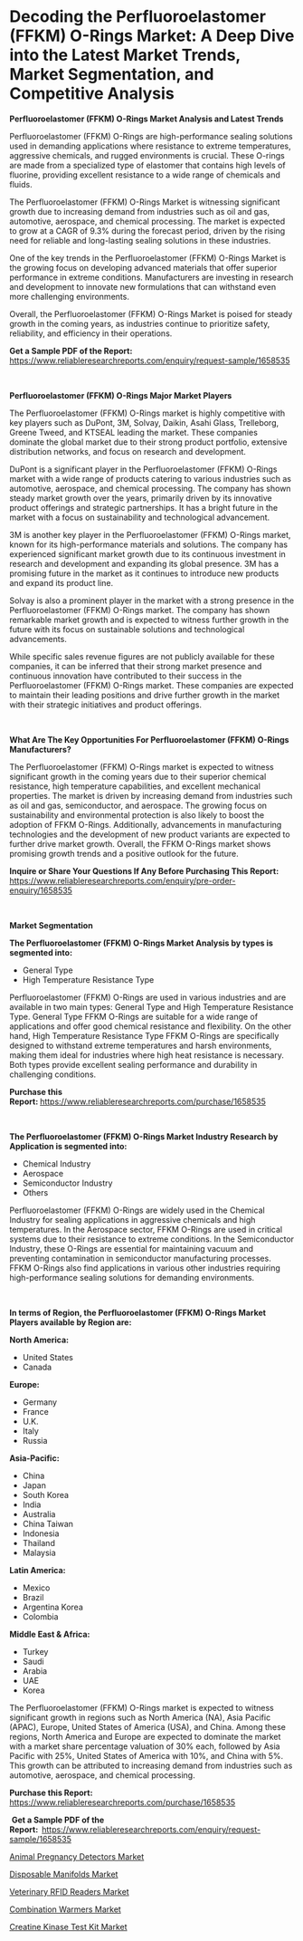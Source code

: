 <p><h1>Decoding the Perfluoroelastomer (FFKM) O-Rings Market: A Deep Dive into the Latest Market Trends, Market Segmentation, and Competitive Analysis</h1></p><p><strong>Perfluoroelastomer (FFKM) O-Rings Market Analysis and Latest Trends</strong></p>
<p><p>Perfluoroelastomer (FFKM) O-Rings are high-performance sealing solutions used in demanding applications where resistance to extreme temperatures, aggressive chemicals, and rugged environments is crucial. These O-rings are made from a specialized type of elastomer that contains high levels of fluorine, providing excellent resistance to a wide range of chemicals and fluids.</p><p>The Perfluoroelastomer (FFKM) O-Rings Market is witnessing significant growth due to increasing demand from industries such as oil and gas, automotive, aerospace, and chemical processing. The market is expected to grow at a CAGR of 9.3% during the forecast period, driven by the rising need for reliable and long-lasting sealing solutions in these industries.</p><p>One of the key trends in the Perfluoroelastomer (FFKM) O-Rings Market is the growing focus on developing advanced materials that offer superior performance in extreme conditions. Manufacturers are investing in research and development to innovate new formulations that can withstand even more challenging environments.</p><p>Overall, the Perfluoroelastomer (FFKM) O-Rings Market is poised for steady growth in the coming years, as industries continue to prioritize safety, reliability, and efficiency in their operations.</p></p>
<p><strong>Get a Sample PDF of the Report:&nbsp;</strong> <a href="https://www.reliableresearchreports.com/enquiry/request-sample/1658535">https://www.reliableresearchreports.com/enquiry/request-sample/1658535</a></p>
<p>&nbsp;</p>
<p><strong>Perfluoroelastomer (FFKM) O-Rings Major Market Players</strong></p>
<p><p>The Perfluoroelastomer (FFKM) O-Rings market is highly competitive with key players such as DuPont, 3M, Solvay, Daikin, Asahi Glass, Trelleborg, Greene Tweed, and KTSEAL leading the market. These companies dominate the global market due to their strong product portfolio, extensive distribution networks, and focus on research and development.</p><p>DuPont is a significant player in the Perfluoroelastomer (FFKM) O-Rings market with a wide range of products catering to various industries such as automotive, aerospace, and chemical processing. The company has shown steady market growth over the years, primarily driven by its innovative product offerings and strategic partnerships. It has a bright future in the market with a focus on sustainability and technological advancement.</p><p>3M is another key player in the Perfluoroelastomer (FFKM) O-Rings market, known for its high-performance materials and solutions. The company has experienced significant market growth due to its continuous investment in research and development and expanding its global presence. 3M has a promising future in the market as it continues to introduce new products and expand its product line.</p><p>Solvay is also a prominent player in the market with a strong presence in the Perfluoroelastomer (FFKM) O-Rings market. The company has shown remarkable market growth and is expected to witness further growth in the future with its focus on sustainable solutions and technological advancements.</p><p>While specific sales revenue figures are not publicly available for these companies, it can be inferred that their strong market presence and continuous innovation have contributed to their success in the Perfluoroelastomer (FFKM) O-Rings market. These companies are expected to maintain their leading positions and drive further growth in the market with their strategic initiatives and product offerings.</p></p>
<p>&nbsp;</p>
<p><strong>What Are The Key Opportunities For Perfluoroelastomer (FFKM) O-Rings Manufacturers?</strong></p>
<p><p>The Perfluoroelastomer (FFKM) O-Rings market is expected to witness significant growth in the coming years due to their superior chemical resistance, high temperature capabilities, and excellent mechanical properties. The market is driven by increasing demand from industries such as oil and gas, semiconductor, and aerospace. The growing focus on sustainability and environmental protection is also likely to boost the adoption of FFKM O-Rings. Additionally, advancements in manufacturing technologies and the development of new product variants are expected to further drive market growth. Overall, the FFKM O-Rings market shows promising growth trends and a positive outlook for the future.</p></p>
<p><strong>Inquire or Share Your Questions If Any Before Purchasing This Report:</strong> <a href="https://www.reliableresearchreports.com/enquiry/pre-order-enquiry/1658535">https://www.reliableresearchreports.com/enquiry/pre-order-enquiry/1658535</a></p>
<p>&nbsp;</p>
<p><strong>Market Segmentation</strong></p>
<p><strong>The Perfluoroelastomer (FFKM) O-Rings Market Analysis by types is segmented into:</strong></p>
<p><ul><li>General Type</li><li>High Temperature Resistance Type</li></ul></p>
<p><p>Perfluoroelastomer (FFKM) O-Rings are used in various industries and are available in two main types: General Type and High Temperature Resistance Type. General Type FFKM O-Rings are suitable for a wide range of applications and offer good chemical resistance and flexibility. On the other hand, High Temperature Resistance Type FFKM O-Rings are specifically designed to withstand extreme temperatures and harsh environments, making them ideal for industries where high heat resistance is necessary. Both types provide excellent sealing performance and durability in challenging conditions.</p></p>
<p><strong>Purchase this Report:&nbsp;</strong><a href="https://www.reliableresearchreports.com/purchase/1658535">https://www.reliableresearchreports.com/purchase/1658535</a></p>
<p>&nbsp;</p>
<p><strong>The Perfluoroelastomer (FFKM) O-Rings Market Industry Research by Application is segmented into:</strong></p>
<p><ul><li>Chemical Industry</li><li>Aerospace</li><li>Semiconductor Industry</li><li>Others</li></ul></p>
<p><p>Perfluoroelastomer (FFKM) O-Rings are widely used in the Chemical Industry for sealing applications in aggressive chemicals and high temperatures. In the Aerospace sector, FFKM O-Rings are used in critical systems due to their resistance to extreme conditions. In the Semiconductor Industry, these O-Rings are essential for maintaining vacuum and preventing contamination in semiconductor manufacturing processes. FFKM O-Rings also find applications in various other industries requiring high-performance sealing solutions for demanding environments.</p></p>
<p>&nbsp;</p>
<p><strong>In terms of Region, the Perfluoroelastomer (FFKM) O-Rings Market Players available by Region are:</strong></p>
<p>
    <p> <strong> North America: </strong>
        <ul>
            <li>United States</li>
            <li>Canada</li>
        </ul>
        </p> 
    <p> <strong> Europe: </strong>
        <ul>
            <li>Germany</li>
            <li>France</li>
            <li>U.K.</li>
            <li>Italy</li>
            <li>Russia</li>
        </ul>
        </p> 
    <p> <strong> Asia-Pacific: </strong>
        <ul>
            <li>China</li>
            <li>Japan</li>
            <li>South Korea</li>
            <li>India</li>
            <li>Australia</li>
            <li>China Taiwan</li>
            <li>Indonesia</li>
            <li>Thailand</li>
            <li>Malaysia</li>
        </ul>
        </p> 
    <p> <strong> Latin America: </strong>
        <ul>
            <li>Mexico</li>
            <li>Brazil</li>
            <li>Argentina Korea</li>
            <li>Colombia</li>
        </ul>
        </p> 
    <p> <strong> Middle East & Africa: </strong>
        <ul>
            <li>Turkey</li>
            <li>Saudi</li>
            <li>Arabia</li>
            <li>UAE</li>
            <li>Korea</li>
        </ul>
    </p>
    </p>
<p><p>The Perfluoroelastomer (FFKM) O-Rings market is expected to witness significant growth in regions such as North America (NA), Asia Pacific (APAC), Europe, United States of America (USA), and China. Among these regions, North America and Europe are expected to dominate the market with a market share percentage valuation of 30% each, followed by Asia Pacific with 25%, United States of America with 10%, and China with 5%. This growth can be attributed to increasing demand from industries such as automotive, aerospace, and chemical processing.</p></p>
<p><strong>Purchase this Report: </strong><a href="https://www.reliableresearchreports.com/purchase/1658535">https://www.reliableresearchreports.com/purchase/1658535</a></p>
<p>&nbsp;<strong>Get a Sample PDF of the Report:&nbsp;&nbsp;</strong><a href="https://www.reliableresearchreports.com/enquiry/request-sample/1658535">https://www.reliableresearchreports.com/enquiry/request-sample/1658535</a></p>
<p><strong></strong></p>
<p><p><a href="https://medium.com/@susanwest38/animal-pregnancy-detectors-market-size-and-market-trends-complete-industry-overview-2024-to-2031-6cf3129119e9">Animal Pregnancy Detectors Market</a></p><p><a href="https://medium.com/@juliepayne1928/disposable-manifolds-market-size-market-outlook-and-market-forecast-2024-to-2031-50616dfd45d6">Disposable Manifolds Market</a></p><p><a href="https://medium.com/@susanwest38/veterinary-rfid-readers-market-comprehensive-assessment-by-type-application-and-geography-fec315875304">Veterinary RFID Readers Market</a></p><p><a href="https://medium.com/@juliepayne1928/combination-warmers-market-furnishes-information-on-market-share-market-trends-and-market-growth-12e93713fbec">Combination Warmers Market</a></p><p><a href="https://medium.com/@joycelucas56/creatine-kinase-test-kit-market-the-key-to-successful-business-strategy-forecast-till-2031-336c45f45012">Creatine Kinase Test Kit Market</a></p></p>